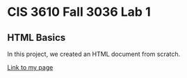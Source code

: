 # CIS 3610 Fall 3036 Lab 1
## HTML Basics

In this project, we created an HTML document from scratch. 

[Link to my page](https://aquinoschoolwork.github.io/fall-2025-lab-1/)
